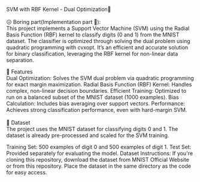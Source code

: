 SVM with RBF Kernel - Dual Optimization🧿<br><br>
😖 Boring part(Implementation part 🥱):<br>
This project implements a Support Vector Machine (SVM) using the Radial Basis Function (RBF) kernel to classify digits (0 and 1) from the MNIST dataset. The classifier is optimized through solving the dual problem using quadratic programming with cvxopt. It’s an efficient and accurate solution for binary classification, leveraging the RBF kernel for non-linear data separation.

🚀 Features<br>
Dual Optimization: Solves the SVM dual problem via quadratic programming for exact margin maximization.
Radial Basis Function (RBF) Kernel: Handles complex, non-linear decision boundaries.
Efficient Training: Optimized to run on a balanced subset of the MNIST dataset (1000 examples).
Bias Calculation: Includes bias averaging over support vectors.
Performance: Achieves strong classification performance, even with hard-margin SVM.<br><br>
📁 Dataset<br>
The project uses the MNIST dataset for classifying digits 0 and 1. The dataset is already pre-processed and scaled for the SVM training.

Training Set: 500 examples of digit 0 and 500 examples of digit 1.
Test Set: Provided separately for evaluating the model.
Dataset Instructions:
If you're cloning this repository, download the dataset from MNIST Official Website or from this repository.
Place the dataset in the same directory as the code for easy access.
​
